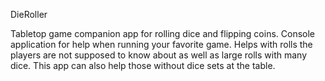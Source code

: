 DieRoller

Tabletop game companion app for rolling dice and flipping coins. Console application for help when running your favorite game. Helps with rolls the players are not supposed to know about as well as large rolls with many dice. This app can also help those without dice sets at the table.

